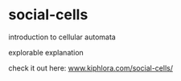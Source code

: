# social-cells
introduction to cellular automata

explorable explanation

check it out here: 
www.kiphlora.com/social-cells/